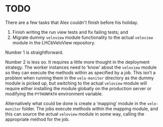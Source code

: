# TODO

There are a few tasks that Alex couldn't finish before his holiday.

1. Finish writing the run view tests and fix failing tests; and
2. Migrate dummy `veloview` module functionality to the actual `veloview` module in the LHCbVeloView repository.

Number 1 is straightforward.

Number 2 is less so. It requires a little more thought in the deployment strategy. The worker instances need to ‘know’ about the `veloview` module so they can execute the methods within as specified by a job. This isn't a problem when running them in the `velo-monitor` directory as the dummy module is picked up, but switching to the actual `veloview` module will require either installing the module globally on the production server or modifying the `PYTHONPATH` environment variable.

Alternatively what could be done is create a ‘mapping’ module in the `velo-monitor` folder. The jobs execute methods within the mapping module, and this can source the actual `veloview` module in some way, calling the appropriate method for the job.
